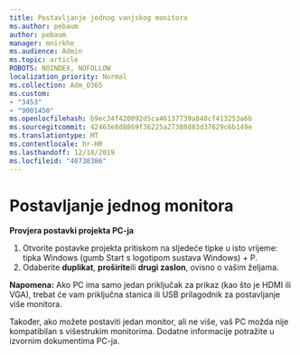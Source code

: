 ```yaml
---
title: Postavljanje jednog vanjskog monitora
ms.author: pebaum
author: pebaum
manager: mnirkhe
ms.audience: Admin
ms.topic: article
ROBOTS: NOINDEX, NOFOLLOW
localization_priority: Normal
ms.collection: Adm_O365
ms.custom:
- "3453"
- "9001450"
ms.openlocfilehash: b9ec34f420092d5ca46137739a848cf413253a6b
ms.sourcegitcommit: 42463e8d8869f36225a27388d83d37629c6b149e
ms.translationtype: MT
ms.contentlocale: hr-HR
ms.lasthandoff: 12/18/2019
ms.locfileid: "40738386"
---
```

# <a name="set-up-one-monitor"></a>Postavljanje jednog monitora

**Provjera postavki projekta PC-ja**

1. Otvorite postavke projekta pritiskom na sljedeće tipke u isto vrijeme: tipka Windows (gumb Start s logotipom sustava Windows) + P.
2. Odaberite **duplikat**, **proširite**ili **drugi zaslon**, ovisno o vašim željama.

**Napomena:** Ako PC ima samo jedan priključak za prikaz (kao što je HDMI ili VGA), trebat će vam priključna stanica ili USB prilagodnik za postavljanje više monitora.

Također, ako možete postaviti jedan monitor, ali ne više, vaš PC možda nije kompatibilan s višestrukim monitorima. Dodatne informacije potražite u izvornim dokumentima PC-ja.
